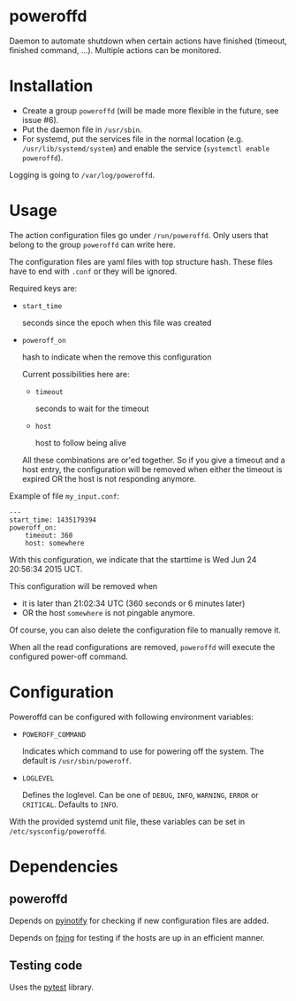 # poweroffd
Daemon to automate shutdown when certain actions have finished (timeout, finished command, ...). Multiple actions can be monitored.

# Installation
- Create a group `poweroffd` (will be made more flexible in the future, see issue #6).
- Put the daemon file in `/usr/sbin`.
- For systemd, put the services file in the normal location (e.g. `/usr/lib/systemd/system`) and enable the service (`systemctl enable poweroffd`).

Logging is going to `/var/log/poweroffd`.

# Usage

The action configuration files go under `/run/poweroffd`. Only users that belong to the group `poweroffd` can write here.

The configuration files are yaml files with top structure hash. These files have to end with `.conf` or they will be ignored.

Required keys are:

  - `start_time`

      seconds since the epoch when this file was created
         
  - `poweroff_on`
      
      hash to indicate when the remove this configuration
      
      Current possibilities here are:
        
      - `timeout`

          seconds to wait for the timeout
 
      - `host`

          host to follow being alive

     All these combinations are or'ed together. So if you give a timeout and a host entry, the configuration will be removed when either the timeout is expired OR the host is not responding anymore.
     
Example of file `my_input.conf`:

    ---
    start_time: 1435179394
    poweroff_on:
        timeout: 360
        host: somewhere

With this configuration, we indicate that the starttime is Wed Jun 24 20:56:34 2015 UCT.

This configuration will be removed when

- it is later than 21:02:34 UTC (360 seconds or 6 minutes later)
- OR the host `somewhere` is not pingable anymore.

Of course, you can also delete the configuration file to manually remove it.

When all the read configurations are removed, `poweroffd` will execute the configured power-off command.

# Configuration

Poweroffd can be configured with following environment variables:

  - `POWEROFF_COMMAND`

    Indicates which command to use for powering off the system. The default is `/usr/sbin/poweroff`.

  - `LOGLEVEL`

    Defines the loglevel. Can be one of `DEBUG`, `INFO`, `WARNING`, `ERROR` or `CRITICAL`. Defaults to `INFO`.

With the provided systemd unit file, these variables can be set in `/etc/sysconfig/poweroffd`.

# Dependencies

## poweroffd

Depends on [pyinotify](https://github.com/seb-m/pyinotify) for checking if new configuration files are added.

Depends on [fping](http://fping.org/) for testing if the hosts are up in an efficient manner.

## Testing code

Uses the [pytest](http://pytest.org) library.
